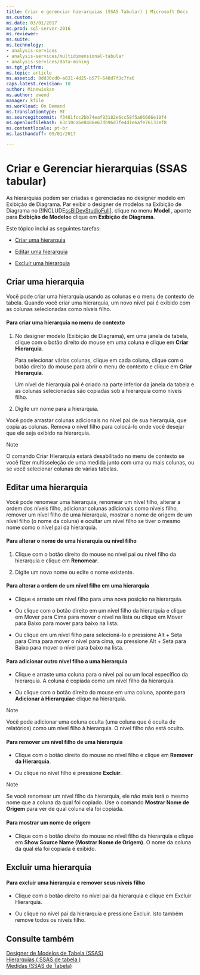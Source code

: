 ```yaml
---
title: Criar e gerenciar hierarquias (SSAS Tabular) | Microsoft Docs
ms.custom: 
ms.date: 03/01/2017
ms.prod: sql-server-2016
ms.reviewer: 
ms.suite: 
ms.technology:
- analysis-services
- analysis-services/multidimensional-tabular
- analysis-services/data-mining
ms.tgt_pltfrm: 
ms.topic: article
ms.assetid: 8dd30cd0-a831-4d25-b577-648d7f3c7fa6
caps.latest.revision: 10
author: Minewiskan
ms.author: owend
manager: kfile
ms.workload: On Demand
ms.translationtype: MT
ms.sourcegitcommit: f3481fcc2bb74eaf93182e6cc58f5a06666e10f4
ms.openlocfilehash: 63c10ca6e8486e67db96d7fe4d1e6afe76133ef8
ms.contentlocale: pt-br
ms.lasthandoff: 09/01/2017

---
```

# <a name="create-and-manage-hierarchies-ssas-tabular"></a>Criar e Gerenciar hierarquias (SSAS tabular)
  As hierarquias podem ser criadas e gerenciadas no designer modelo em Exibição de Diagrama. Par exibir o designer de modelos na Exibição de Diagrama no [!INCLUDE[ssBIDevStudioFull](../../includes/ssbidevstudiofull-md.md)], clique no menu **Model** , aponte para **Exibição de Modelo**e clique em **Exibição de Diagrama**.  
  
 Este tópico inclui as seguintes tarefas:  
  
-   [Criar uma hierarquia](#bkmk_create)  
  
-   [Editar uma hierarquia](#bkmk_edit)  
  
-   [Excluir uma hierarquia](#bkmk_delete)  
  
##  <a name="bkmk_create"></a> Criar uma hierarquia  
 Você pode criar uma hierarquia usando as colunas e o menu de contexto de tabela. Quando você criar uma hierarquia, um novo nível pai é exibido com as colunas selecionadas como níveis filho.  
  
#### <a name="to-create-a-hierarchy-from-the-context-menu"></a>Para criar uma hierarquia no menu de contexto  
  
1.  No designer modelo (Exibição de Diagrama), em uma janela de tabela, clique com o botão direito do mouse em uma coluna e clique em **Criar Hierarquia**.  
  
     Para selecionar várias colunas, clique em cada coluna, clique com o botão direito do mouse para abrir o menu de contexto e clique em **Criar Hierarquia**.  
  
     Um nível de hierarquia pai é criado na parte inferior da janela da tabela e as colunas selecionadas são copiadas sob a hierarquia como níveis filho.  
  
2.  Digite um nome para a hierarquia.  
  
 Você pode arrastar colunas adicionais no nível pai de sua hierarquia, que copia as colunas. Remova o nível filho para colocá-lo onde você desejar que ele seja exibido na hierarquia.  
  
> [!NOTE]  
>  O comando Criar Hierarquia estará desabilitado no menu de contexto se você fizer multisseleção de uma medida junto com uma ou mais colunas, ou se você selecionar colunas de várias tabelas.  
  
##  <a name="bkmk_edit"></a> Editar uma hierarquia  
 Você pode renomear uma hierarquia, renomear um nível filho, alterar a ordem dos níveis filho, adicionar colunas adicionais como níveis filho, remover um nível filho de uma hierarquia, mostrar o nome de origem de um nível filho (o nome da coluna) e ocultar um nível filho se tiver o mesmo nome como o nível pai da hierarquia.  
  
#### <a name="to-change-the-name-of-a-hierarchy-or-child-level"></a>Para alterar o nome de uma hierarquia ou nível filho  
  
1.  Clique com o botão direito do mouse no nível pai ou nível filho da hierarquia e clique em **Renomear**.  
  
2.  Digite um novo nome ou edite o nome existente.  
  
#### <a name="to-change-the-order-of-a-child-level-in-a-hierarchy"></a>Para alterar a ordem de um nível filho em uma hierarquia  
  
-   Clique e arraste um nível filho para uma nova posição na hierarquia.  
  
-   Ou clique com o botão direito em um nível filho da hierarquia e clique em Mover para Cima para mover o nível na lista ou clique em Mover para Baixo para mover para baixo na lista.  
  
-   Ou clique em um nível filho para selecioná-lo e pressione Alt + Seta para Cima para mover o nível para cima, ou pressione Alt + Seta para Baixo para mover o nível para baixo na lista.  
  
#### <a name="to-add-another-child-level-to-a-hierarchy"></a>Para adicionar outro nível filho a uma hierarquia  
  
-   Clique e arraste uma coluna para o nível pai ou um local específico da hierarquia. A coluna é copiada como um nível filho da hierarquia.  
  
-   Ou clique com o botão direito do mouse em uma coluna, aponte para **Adicionar à Hierarquia**e clique na hierarquia.  
  
> [!NOTE]  
>  Você pode adicionar uma coluna oculta (uma coluna que é oculta de relatórios) como um nível filho à hierarquia. O nível filho não está oculto.  
  
#### <a name="to-remove-a-child-level-from-a-hierarchy"></a>Para remover um nível filho de uma hierarquia  
  
-   Clique com o botão direito do mouse no nível filho e clique em **Remover da Hierarquia**.  
  
-   Ou clique no nível filho e pressione **Excluir**.  
  
> [!NOTE]  
>  Se você renomear um nível filho da hierarquia, ele não mais terá o mesmo nome que a coluna da qual foi copiado. Use o comando **Mostrar Nome de Origem** para ver de qual coluna ela foi copiada.  
  
#### <a name="to-show-a-source-name"></a>Para mostrar um nome de origem  
  
-   Clique com o botão direito do mouse no nível filho da hierarquia e clique em **Show Source Name (Mostrar Nome de Origem)**. O nome da coluna da qual ela foi copiada é exibido.  
  
##  <a name="bkmk_delete"></a> Excluir uma hierarquia  
  
#### <a name="to-delete-a-hierarchy-and-remove-its-child-levels"></a>Para excluir uma hierarquia e remover seus níveis filho  
  
-   Clique com o botão direito no nível pai da hierarquia e clique em Excluir Hierarquia.  
  
-   Ou clique no nível pai da hierarquia e pressione Excluir. Isto também remove todos os níveis filho.  
  
## <a name="see-also"></a>Consulte também  
 [Designer de Modelos de Tabela &#40;SSAS&#41;](../../analysis-services/tabular-models/tabular-model-designer-ssas.md)   
 [Hierarquias &#40; SSAS de tabela &#41;](../../analysis-services/tabular-models/hierarchies-ssas-tabular.md)   
 [Medidas &#40;SSAS de Tabela&#41;](../../analysis-services/tabular-models/measures-ssas-tabular.md)  
  
  


